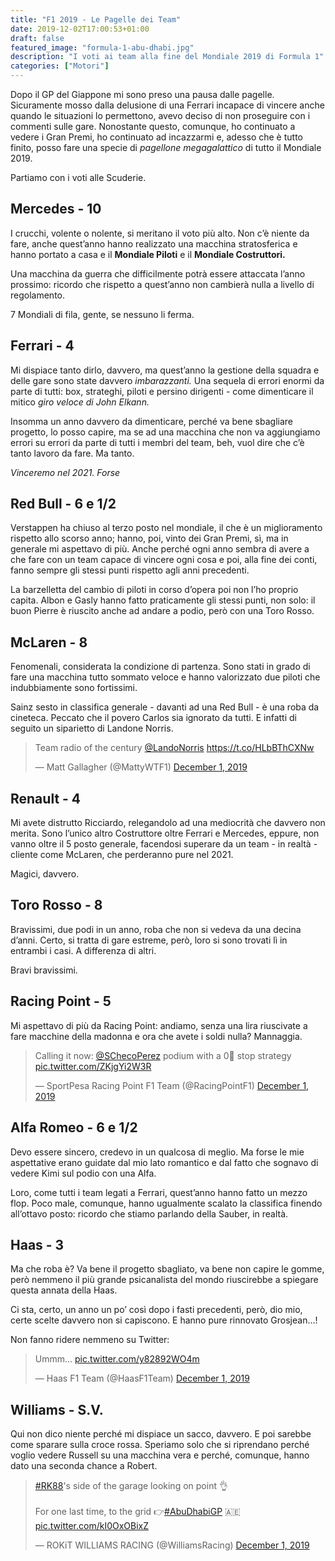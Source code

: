 ```yaml
---
title: "F1 2019 - Le Pagelle dei Team"
date: 2019-12-02T17:00:53+01:00
draft: false
featured_image: "formula-1-abu-dhabi.jpg"
description: "I voti ai team alla fine del Mondiale 2019 di Formula 1"
categories: ["Motori"]
---
```


Dopo il GP del Giappone mi sono preso una pausa dalle pagelle. Sicuramente mosso dalla delusione di una Ferrari incapace di vincere anche quando le situazioni lo permettono, avevo deciso di non proseguire con i commenti sulle gare. 
Nonostante questo, comunque, ho continuato a vedere i Gran Premi, ho continuato ad incazzarmi e, adesso che è tutto finito, posso fare una specie di *pagellone megagalattico* di tutto il Mondiale 2019. 

Partiamo con i voti alle Scuderie. 

## Mercedes - 10

I crucchi, volente o nolente, si meritano il voto più alto. Non c’è niente da fare, anche quest’anno hanno realizzato una macchina stratosferica e hanno portato a casa e il **Mondiale Piloti** e il **Mondiale Costruttori.** 

Una macchina da guerra che difficilmente potrà essere attaccata l’anno prossimo: ricordo che rispetto a quest’anno non cambierà nulla a livello di regolamento. 

7 Mondiali di fila, gente, se nessuno li ferma. 

## Ferrari - 4

Mi dispiace tanto dirlo, davvero, ma quest’anno la gestione della squadra e delle gare sono state davvero *imbarazzanti.* Una sequela di errori enormi da parte di tutti: box, strateghi, piloti e persino dirigenti - come dimenticare il mitico *giro veloce di John Elkann.*

Insomma un anno davvero da dimenticare, perché va bene sbagliare progetto, lo posso capire, ma se ad una macchina che non va aggiungiamo errori su errori da parte di tutti i membri del team, beh, vuol dire che c’è tanto lavoro da fare. Ma tanto. 

*Vinceremo nel 2021. Forse*

## Red Bull - 6 e 1/2

Verstappen ha chiuso al terzo posto nel mondiale, il che è un miglioramento rispetto allo scorso anno; hanno, poi, vinto dei Gran Premi, sì, ma in generale mi aspettavo di più. Anche perché ogni anno sembra di avere a che fare con un team capace di vincere ogni cosa e poi, alla fine dei conti, fanno sempre gli stessi punti rispetto agli anni precedenti. 

La barzelletta del cambio di piloti in corso d’opera poi non l’ho proprio capita. Albon e Gasly hanno fatto praticamente gli stessi punti, non solo: il buon Pierre è riuscito anche ad andare a podio, però con una Toro Rosso. 

## McLaren - 8  

Fenomenali, considerata la condizione di partenza. Sono stati in grado di fare una macchina tutto sommato veloce e hanno valorizzato due piloti che indubbiamente sono fortissimi. 

Sainz sesto in classifica generale - davanti ad una Red Bull - è una roba da cineteca. Peccato che il povero Carlos sia ignorato da tutti. E infatti di seguito un siparietto di Landone Norris. 

<blockquote class="twitter-tweet"><p lang="en" dir="ltr">Team radio of the century <a href="https://twitter.com/LandoNorris?ref_src=twsrc%5Etfw">@LandoNorris</a> <a href="https://t.co/HLbBThCXNw">https://t.co/HLbBThCXNw</a></p>&mdash; Matt Gallagher (@MattyWTF1) <a href="https://twitter.com/MattyWTF1/status/1201156778530103296?ref_src=twsrc%5Etfw">December 1, 2019</a></blockquote> <script async src="https://platform.twitter.com/widgets.js" charset="utf-8"></script>

## Renault - 4

Mi avete distrutto Ricciardo, relegandolo ad una mediocrità che davvero non merita. Sono l’unico altro Costruttore oltre Ferrari e Mercedes, eppure, non vanno oltre il 5 posto generale, facendosi superare da un team - in realtà - cliente come McLaren, che perderanno pure nel 2021. 

Magici, davvero. 

## Toro Rosso - 8

Bravissimi, due podi in un anno, roba che non si vedeva da una decina d’anni. Certo, si tratta di gare estreme, però, loro si sono trovati lì in entrambi i casi. A differenza di altri. 

Bravi bravissimi. 

## Racing Point - 5

Mi aspettavo di più da Racing Point: andiamo, senza una lira riuscivate a fare macchine della madonna e ora che avete i soldi nulla? Mannaggia. 

<blockquote class="twitter-tweet"><p lang="en" dir="ltr">Calling it now: <a href="https://twitter.com/SChecoPerez?ref_src=twsrc%5Etfw">@SChecoPerez</a> podium with a 0⃣ stop strategy <a href="https://t.co/ZKjgYi2W3R">pic.twitter.com/ZKjgYi2W3R</a></p>&mdash; SportPesa Racing Point F1 Team (@RacingPointF1) <a href="https://twitter.com/RacingPointF1/status/1201141673113399298?ref_src=twsrc%5Etfw">December 1, 2019</a></blockquote> <script async src="https://platform.twitter.com/widgets.js" charset="utf-8"></script>

## Alfa Romeo - 6 e 1/2

Devo essere sincero, credevo in un qualcosa di meglio.  Ma forse le mie aspettative erano guidate dal mio lato romantico e dal fatto che sognavo di vedere Kimi sul podio con una Alfa. 

Loro, come tutti i team legati a Ferrari, quest’anno hanno fatto un mezzo flop. Poco male, comunque, hanno ugualmente scalato la classifica finendo all’ottavo posto: ricordo che stiamo parlando della Sauber, in realtà. 

## Haas - 3

Ma che roba è? Va bene il progetto sbagliato, va bene non capire le gomme, però nemmeno il più grande psicanalista del mondo riuscirebbe a spiegare questa annata della Haas. 

Ci sta, certo, un anno un po’ così dopo i fasti precedenti, però, dio mio, certe scelte davvero non si capiscono. E hanno pure rinnovato Grosjean…!

Non fanno ridere nemmeno su Twitter: 

<blockquote class="twitter-tweet"><p lang="und" dir="ltr">Ummm... <a href="https://t.co/y82892WO4m">pic.twitter.com/y82892WO4m</a></p>&mdash; Haas F1 Team (@HaasF1Team) <a href="https://twitter.com/HaasF1Team/status/1201143238150836224?ref_src=twsrc%5Etfw">December 1, 2019</a></blockquote> <script async src="https://platform.twitter.com/widgets.js" charset="utf-8"></script>

## Williams - S.V. 

Qui non dico niente perché mi dispiace un sacco, davvero. E poi sarebbe come sparare sulla croce rossa. Speriamo solo che si riprendano perché voglio vedere Russell su una macchina vera e perché, comunque, hanno dato una seconda chance a Robert. 

<blockquote class="twitter-tweet"><p lang="en" dir="ltr"><a href="https://twitter.com/hashtag/RK88?src=hash&amp;ref_src=twsrc%5Etfw">#RK88</a>&#39;s side of the garage looking on point 👌<br><br>For one last time, to the grid 👉<a href="https://twitter.com/hashtag/AbuDhabiGP?src=hash&amp;ref_src=twsrc%5Etfw">#AbuDhabiGP</a> 🇦🇪 <a href="https://t.co/kI0OxOBixZ">pic.twitter.com/kI0OxOBixZ</a></p>&mdash; ROKiT WILLIAMS RACING (@WilliamsRacing) <a href="https://twitter.com/WilliamsRacing/status/1201117783993602049?ref_src=twsrc%5Etfw">December 1, 2019</a></blockquote> <script async src="https://platform.twitter.com/widgets.js" charset="utf-8"></script>


